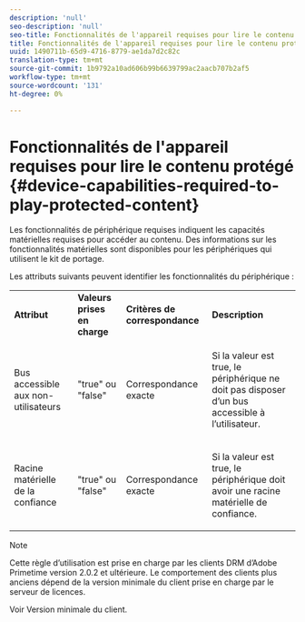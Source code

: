 ```yaml
---
description: 'null'
seo-description: 'null'
seo-title: Fonctionnalités de l'appareil requises pour lire le contenu protégé
title: Fonctionnalités de l'appareil requises pour lire le contenu protégé
uuid: 1490711b-65d9-4716-8779-ae1da7d2c82c
translation-type: tm+mt
source-git-commit: 1b9792a10ad606b99b6639799ac2aacb707b2af5
workflow-type: tm+mt
source-wordcount: '131'
ht-degree: 0%

---
```



# Fonctionnalités de l&#39;appareil requises pour lire le contenu protégé {#device-capabilities-required-to-play-protected-content}

Les fonctionnalités de périphérique requises indiquent les capacités matérielles requises pour accéder au contenu. Des informations sur les fonctionnalités matérielles sont disponibles pour les périphériques qui utilisent le kit de portage.

Les attributs suivants peuvent identifier les fonctionnalités du périphérique :

<table id="table_v3n_fks_n4"> 
 <tbody> 
  <tr> 
   <td><b>Attribut</b> </td> 
   <td><b>Valeurs prises en charge</b> </td> 
   <td><b>Critères de correspondance</b> </td> 
   <td><b>Description</b> </td> 
  </tr> 
  <tr> 
   <td colname="1" class="- topic/entry "> <p class="- topic/p ">Bus accessible aux non-utilisateurs </p> </td> 
   <td colname="2" class="- topic/entry "> <p class="- topic/p ">"true" ou "false" </p> </td> 
   <td colname="3" class="- topic/entry "> <p class="- topic/p ">Correspondance exacte </p> </td> 
   <td colname="4" class="- topic/entry "> <p class="- topic/p ">Si la valeur est true, le périphérique ne doit pas disposer d’un bus accessible à l’utilisateur. </p> </td> 
  </tr> 
  <tr> 
   <td colname="1" class="- topic/entry "> <p class="- topic/p ">Racine matérielle de la confiance </p> </td> 
   <td colname="2" class="- topic/entry "> <p class="- topic/p ">"true" ou "false" </p> </td> 
   <td colname="3" class="- topic/entry "> <p class="- topic/p ">Correspondance exacte </p> </td> 
   <td colname="4" class="- topic/entry "> <p class="- topic/p ">Si la valeur est true, le périphérique doit avoir une racine matérielle de confiance. </p> </td> 
  </tr> 
 </tbody> 
</table>

>[!NOTE]
>
>Cette règle d’utilisation est prise en charge par les clients DRM d’Adobe Primetime version 2.0.2 et ultérieure. Le comportement des clients plus anciens dépend de la version minimale du client prise en charge par le serveur de licences.
>
>Voir Version [](../../../../protecting-content/setting-up-the-sdk/setup-dev-env.md)minimale du client.

